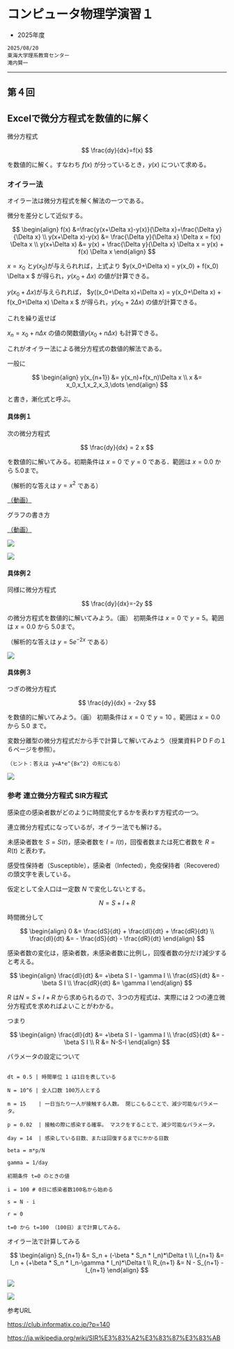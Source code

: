 # コンピュータ物理学演習１

- 2025年度

```
2025/08/20
東海大学理系教育センター
滝内賢一
```
---

## 第４回

## Excelで微分方程式を数値的に解く

微分方程式

$$
\frac{dy}{dx}=f(x)
$$

を数値的に解く。すなわち $f(x)$ が分っているとき，$y(x)$ について求める。

### オイラー法

オイラー法は微分方程式を解く解法の一つである。

微分を差分として近似する。

$$
\begin{align}
f(x) &=\frac{y(x+\Delta x)-y(x)}{\Delta x}=\frac{\Delta y}{\Delta x} \\
y(x+\Delta x)-y(x) &= \frac{\Delta y}{\Delta x} \Delta x = f(x) \Delta x \\
y(x+\Delta x) &= y(x) + \frac{\Delta y}{\Delta x} \Delta x = y(x) + f(x) \Delta x
\end{align}
$$

$x=x_0$ と$y(x_0)$が与えられれば，上式より
$y(x_0+\Delta x) = y(x_0) + f(x_0) \Delta x $ が得られ，$y(x_0+\Delta x)$ の値が計算できる。

$y(x_0+\Delta x)$が与えられれば，
$y((x_0+\Delta x)+\Delta x) = y(x_0+\Delta x) + f(x_0+\Delta x) \Delta x $ が得られ，$y(x_0+2\Delta x)$ の値が計算できる。

これを繰り返せば

$x_n=x_0+n\Delta x$ の値の関数値$y(x_0+n\Delta x)$ も計算できる。

これがオイラー法による微分方程式の数値的解法である。

一般に

$$
\begin{align}
y(x_{n+1}) &= y(x_n)+f(x_n)\Delta x \\
x &= x_0,x_1,x_2,x_3,\dots
\end{align}
$$

と書き，漸化式と呼ぶ。

<!---
![](http://www.sp.u-tokai.ac.jp/taki/cpe01/bibun-eq01.png)
--->

#### 具体例１

次の微分方程式

$$
\frac{dy}{dx} = 2 x
$$

を数値的に解いてみる。初期条件は $x=0$ で $y=0$ である．範囲は $x=0.0$ から $5.0$まで。

（解析的な答えは $y=x^2$ である）

[（動画）](./media/2024-08-23_1.mp4)

グラフの書き方

[（動画）](./media/2024-08-23_2.mp4)

![](./media/2024-08-22_2.png)

![](./media/2024-08-22_3.png)

#### 具体例２

同様に微分方程式

$$
\frac{dy}{dx}=-2y
$$

の微分方程式を数値的に解いてみよう。（画） 初期条件は $x=0$ で $y=5$。範囲は $x=0.0$ から $5.0$まで。

（解析的な答えは $y=5e^{-2x}$ である）

![](./media/2024-08-22_4.png)

#### 具体例３

つぎの微分方程式

$$
\frac{dy}{dx} = -2xy
$$ 

を数値的に解いてみよう。（画） 初期条件は $x=0$ で $y=10$ 。範囲は $x=0.0$ から $5.0$ まで。

変数分離型の微分方程式だから手で計算して解いてみよう（授業資料ＰＤＦの１６ページを参照）。

```
（ヒント：答えは y=A*e^{Bx^2} の形になる）
```

![](./media/2024-08-22_5.png)


### 参考 連立微分方程式 SIR方程式

感染症の感染者数がどのように時間変化するかを表わす方程式の一つ。

連立微分方程式になっているが，オイラー法でも解ける。

未感染者数を $S=S(t)$，感染者数を $I=I(t)$，回復者数または死亡者数を $R=R(t)$ と表わす。

感受性保持者（Susceptible），感染者（Infected），免疫保持者（Recovered）の頭文字を表している。

仮定として全人口は一定数 $N$ で変化しないとする。

$$
N = S + I + R
$$

時間微分して

$$
\begin{align}
0 &= \frac{dS}{dt} + \frac{dI}{dt} + \frac{dR}{dt} \\
 \frac{dI}{dt} &= - \frac{dS}{dt} - \frac{dR}{dt} 
\end{align}
$$

感染者数の変化は，感染者数，未感染者数に比例し，回復者数の分だけ減少すると考える。

$$
\begin{align}
\frac{dI}{dt} &= +\beta S I - \gamma  I \\
\frac{dS}{dt} &= -\beta S I \\
\frac{dR}{dt} &= \gamma  I
\end{align}
$$

$R$ は$N=S+I+R$ から求められるので、3つの方程式は、実際には２つの連立微分方程式を求めればよいことがわかる。

つまり

$$
\begin{align}
\frac{dI}{dt} &= +\beta S I - \gamma  I \\
\frac{dS}{dt} &= -\beta S I \\
R &= N-S-I
\end{align}
$$


パラメータの設定について
```

dt = 0.5 | 時間単位 1 は1日を表している

N = 10^6 | 全人口数 100万人とする

m = 15    | 一日当たり一人が接触する人数。 閉じこもることで、減少可能なパラメータ。

p = 0.02  | 接触の際に感染する確率。 マスクをすることで、減少可能なパラメータ。

day = 14  | 感染している日数、または回復するまでにかかる日数 

beta = m*p/N

gamma = 1/day
```

```
初期条件 t=0 のときの値

i = 100 # 0日に感染者数100名から始める

s = N - i

r = 0

t=0 から t=100 （100日）まで計算してみる。

```

オイラー法で計算してみる

$$
\begin{align}
S_{n+1} &= S_n + (-\beta * S_n * I_n)*\Delta t \\
I_{n+1} &= I_n + (+\beta * S_n * I_n-\gamma * I_n)*\Delta t \\
R_{n+1} &= N - S_{n+1} - I_{n+1}  
\end{align}
$$

![](./media/2021-no4-02.png)

![](./media/2021-no4-03.png)

参考URL

https://club.informatix.co.jp/?p=140

https://ja.wikipedia.org/wiki/SIR%E3%83%A2%E3%83%87%E3%83%AB


